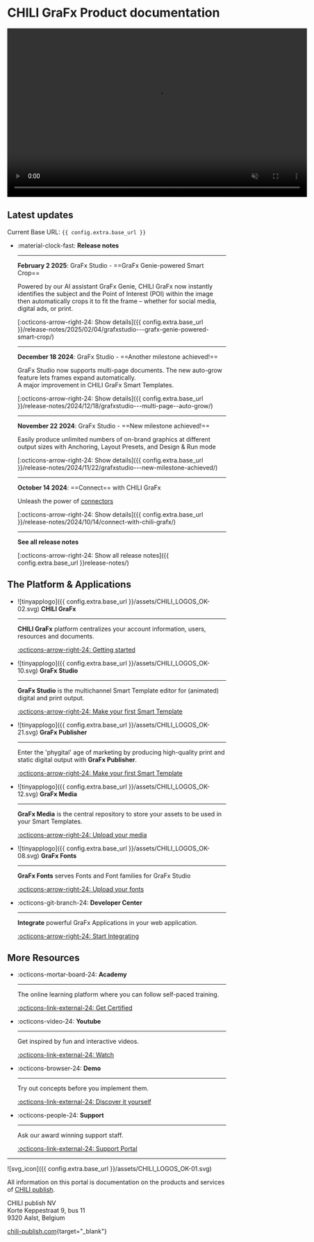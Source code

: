 # CHILI GraFx Product documentation

<video width="690" height="388" autoplay="true" loop="true" muted="true">
  <source src="{{ config.extra.base_url }}/assets/CHILI GraFx Animated video 720.mp4" type="video/mp4">
  Your browser does not support the video tag.
</video>

## Latest updates

Current Base URL: `{{ config.extra.base_url }}`

<div class="grid cards" markdown>

-   :material-clock-fast: __Release notes__

    ---

    **February 2 2025**: GraFx Studio - ==GraFx Genie-powered Smart Crop==
    
    Powered by our AI assistant GraFx Genie, CHILI GraFx now instantly identifies the subject and the Point of Interest (POI) within the image then automatically crops it to fit the frame – whether for social media, digital ads, or print.
    
    [:octicons-arrow-right-24: Show details]({{ config.extra.base_url }}/release-notes/2025/02/04/grafxstudio---grafx-genie-powered-smart-crop/)

    ---

    **December 18 2024**: GraFx Studio - ==Another milestone achieved!==
    
    GraFx Studio now supports multi-page documents. The new auto-grow feature lets frames expand automatically.  
    A major improvement in CHILI GraFx Smart Templates.
    
    [:octicons-arrow-right-24: Show details]({{ config.extra.base_url }}/release-notes/2024/12/18/grafxstudio---multi-page--auto-grow/)

    ---

    **November 22 2024**: GraFx Studio - ==New milestone achieved!==
    
    Easily produce unlimited numbers of on-brand graphics at different output sizes with Anchoring, Layout Presets, and Design & Run mode
    
    [:octicons-arrow-right-24: Show details]({{ config.extra.base_url }}/release-notes/2024/11/22/grafxstudio---new-milestone-achieved/)

    ---

    **October 14 2024**: ==Connect== with CHILI GraFx
    
    Unleash the power of [connectors](/GraFx-Studio/concepts/connectors/)
    
    [:octicons-arrow-right-24: Show details]({{ config.extra.base_url }}/release-notes/2024/10/14/connect-with-chili-grafx/)

    ---

    **See all release notes**

    [:octicons-arrow-right-24: Show all release notes]({{ config.extra.base_url }}release-notes/)
    
</div>


## The Platform & Applications

<div class="grid cards" markdown>

-   ![tinyapplogo]({{ config.extra.base_url }}/assets/CHILI_LOGOS_OK-02.svg) __CHILI GraFx__

    ---

    **CHILI GraFx** platform centralizes your account information, users, resources and documents.

    [:octicons-arrow-right-24: Getting started](/CHILI-GraFx/admin/)

-   ![tinyapplogo]({{ config.extra.base_url }}/assets/CHILI_LOGOS_OK-10.svg) __GraFx Studio__

    ---

    **GraFx Studio** is the multichannel Smart Template editor for (animated) digital and print output.

    [:octicons-arrow-right-24: Make your first Smart Template](/GraFx-Studio/guides/hello-world/)

-   ![tinyapplogo]({{ config.extra.base_url }}/assets/CHILI_LOGOS_OK-21.svg) __GraFx Publisher__

    ---

    Enter the 'phygital' age of marketing by producing high-quality print and static digital output with **GraFx Publisher**.
    
    [:octicons-arrow-right-24: Make your first Smart Template](/GraFx-Publisher/guides/hello-world/)

-   ![tinyapplogo]({{ config.extra.base_url }}/assets/CHILI_LOGOS_OK-12.svg) __GraFx Media__

    ---

    **GraFx Media** is the central repository to store your assets to be used in your Smart Templates.
    
    [:octicons-arrow-right-24: Upload your media](/GraFx-Media/guides/upload-media/)

-   ![tinyapplogo]({{ config.extra.base_url }}/assets/CHILI_LOGOS_OK-08.svg) __GraFx Fonts__

    ---

    **GraFx Fonts** serves Fonts and Font families for GraFx Studio
    
    [:octicons-arrow-right-24: Upload your fonts](/GraFx-Fonts/guides/upload-fonts/)

-   :octicons-git-branch-24: __Developer Center__

    ---

    **Integrate** powerful GraFx Applications in your web application.
    
    [:octicons-arrow-right-24: Start Integrating](/GraFx-Developers/)

</div>

## More Resources

<div class="grid cards" markdown>

-   :octicons-mortar-board-24: __Academy__

    ---

    The online learning platform where you can follow self-paced training.

    [:octicons-link-external-24: Get Certified](https://product.chili-publish.academy/)

-   :octicons-video-24: __Youtube__

    ---

    Get inspired by fun and interactive videos.

    [:octicons-link-external-24: Watch](https://www.youtube.com/@chilipublish/featured)

-   :octicons-browser-24: __Demo__

    ---

    Try out concepts before you implement them.

    [:octicons-link-external-24: Discover it yourself](https://www.chili-publish.com/request-a-demo/)

-   :octicons-people-24: __Support__

    ---

    Ask our award winning support staff.

    [:octicons-link-external-24: Support Portal](https://mysupport.chili-publish.com/)

</div>

---

![svg_icon]({{ config.extra.base_url }}/assets/CHILI_LOGOS_OK-01.svg)

All information on this portal is documentation on the products and services of [CHILI publish](https://www.chili-publish.com/contact-sales/).

CHILI publish NV<br/>
Korte Keppestraat 9, bus 11<br/>
9320 Aalst, Belgium

[chili-publish.com](https://www.chili-publish.com/){target="_blank"}
